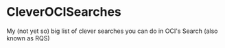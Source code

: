 # CleverOCISearches
My (not yet so) big list of clever searches you can do in OCI's Search (also known as RQS)
